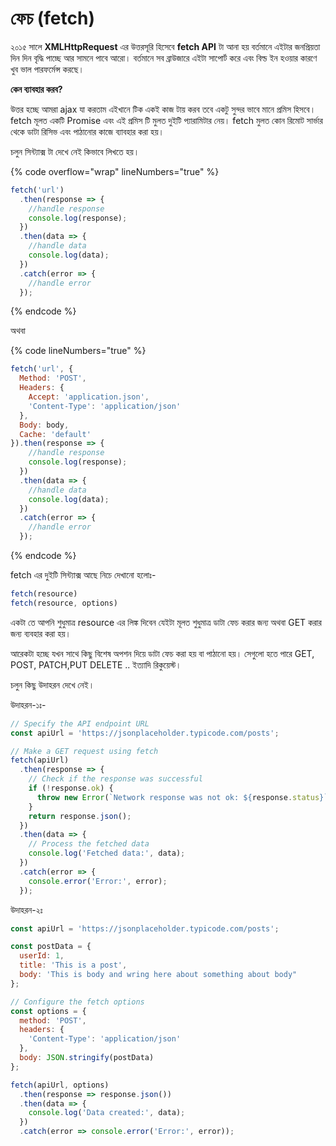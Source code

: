 # ফেচ (fetch)

২০১৫ সালে  **XMLHttpRequest** এর উত্তরসূরি হিসেবে **fetch API** টা আনা হয় বর্তমানে এইটার জনপ্রিয়তা দিন দিন বৃদ্ধি পাচ্ছে আর সামনে পাবে আরো। বর্তমানে সব ব্রাউজারে এইটা সাপোর্ট করে এবং বিল্ড ইন হওয়ার কারণে খুব ভাল পারফর্মেন্স করছে।&#x20;

**কেন ব্যাবহার করব?**

উত্তর হচ্ছে আমরা ajax যা করতাম এইখানে টিক একই কাজ টায় করব তবে একটু সুন্দর ভাবে মানে প্রমিস হিসবে। fetch মূলত একটি Promise এবং এই প্রমিস টি মুলত দুইটি প্যারামিটার নেয়। fetch মুলত কোন রিমোট সার্ভার থেকে ডাটা রিসিভ এবং পাঠানোর কাজে ব্যাবহার করা হয়।&#x20;

চলুন সিন্ট্যাক্স টা দেখে নেই কিভাবে লিখতে হয়।

{% code overflow="wrap" lineNumbers="true" %}
```javascript
fetch('url')
  .then(response => {
    //handle response            
    console.log(response);
  })
  .then(data => {
    //handle data
    console.log(data);
  })
  .catch(error => {
    //handle error
  });
```
{% endcode %}

অথবা

{% code lineNumbers="true" %}
```javascript
fetch('url', {
  Method: 'POST',
  Headers: {
    Accept: 'application.json',
    'Content-Type': 'application/json'
  },
  Body: body,
  Cache: 'default'
}).then(response => {
    //handle response            
    console.log(response);
  })
  .then(data => {
    //handle data
    console.log(data);
  })
  .catch(error => {
    //handle error
  });
```
{% endcode %}

fetch এর দুইটি সিন্ট্যাক্স আছে নিচে দেখানো হলোঃ-

```javascript
fetch(resource)
fetch(resource, options)
```

একটা তে আপনি শুধুমাত্র resource এর লিঙ্ক দিবেন যেইটা মূলত শুধুমাত্র ডাটা ফেচ করার জন্য অথবা GET করার জন্য ব্যবহার করা হয়।&#x20;

আরেকটা হচ্ছে যখন সাথে কিছু বিশেষ অপশন দিয়ে ডাটা ফেচ করা হয় বা পাঠানো হয়। সেগুলো হতে পারে GET, POST, PATCH,PUT DELETE .. ইত্যাদি রিকুয়েস্ট।

চলুন কিছু উদাহরন দেখে নেই।&#x20;

উদাহরন-১ঃ-

```javascript
// Specify the API endpoint URL
const apiUrl = 'https://jsonplaceholder.typicode.com/posts';

// Make a GET request using fetch
fetch(apiUrl)
  .then(response => {
    // Check if the response was successful
    if (!response.ok) {
      throw new Error(`Network response was not ok: ${response.status}`);
    }
    return response.json();
  })
  .then(data => {
    // Process the fetched data
    console.log('Fetched data:', data);
  })
  .catch(error => {
    console.error('Error:', error);
  });

```

উদাহরন-২ঃ

```javascript
const apiUrl = 'https://jsonplaceholder.typicode.com/posts';

const postData = {
  userId: 1,
  title: 'This is a post',
  body: 'This is body and wring here about something about body"
};

// Configure the fetch options
const options = {
  method: 'POST',
  headers: {
    'Content-Type': 'application/json'
  },
  body: JSON.stringify(postData)
};

fetch(apiUrl, options)
  .then(response => response.json())
  .then(data => {
    console.log('Data created:', data);
  })
  .catch(error => console.error('Error:', error));
```

